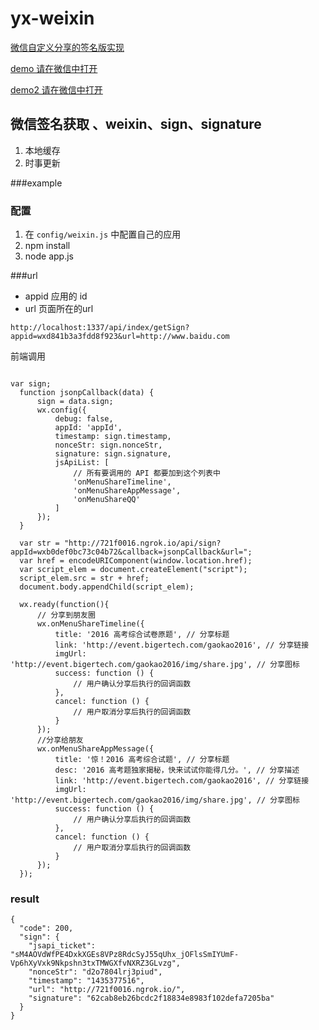 # yx-weixin

[微信自定义分享的签名版实现](http://www.jianshu.com/p/83c30322e8e2)

[demo 请在微信中打开](http://721f0016.ngrok.io/)

[demo2 请在微信中打开](http://721f0016.ngrok.io/api/sign?appId=wxd841b3a3fdd8f923&url=http://721f0016.ngrok.io/)

## 微信签名获取 、weixin、sign、signature

1. 本地缓存
2. 时事更新


###example

### 配置
1. 在 `config/weixin.js` 中配置自己的应用
2. npm install
3. node app.js

###url

* appid  应用的 id
* url   页面所在的url


```
http://localhost:1337/api/index/getSign?appid=wxd841b3a3fdd8f923&url=http://www.baidu.com
```
前端调用

```

var sign;
  function jsonpCallback(data) {
      sign = data.sign;
      wx.config({
          debug: false,
          appId: 'appId',
          timestamp: sign.timestamp,
          nonceStr: sign.nonceStr,
          signature: sign.signature,
          jsApiList: [
              // 所有要调用的 API 都要加到这个列表中
              'onMenuShareTimeline',
              'onMenuShareAppMessage',
              'onMenuShareQQ'
          ]
      });
  }

  var str = "http://721f0016.ngrok.io/api/sign?appId=wxb0def0bc73c04b72&callback=jsonpCallback&url=";
  var href = encodeURIComponent(window.location.href);
  var script_elem = document.createElement("script");
  script_elem.src = str + href;
  document.body.appendChild(script_elem);

  wx.ready(function(){
      // 分享到朋友圈
      wx.onMenuShareTimeline({
          title: '2016 ⾼考综合试卷原题', // 分享标题
          link: 'http://event.bigertech.com/gaokao2016', // 分享链接
          imgUrl: 'http://event.bigertech.com/gaokao2016/img/share.jpg', // 分享图标
          success: function () {
              // 用户确认分享后执行的回调函数
          },
          cancel: function () {
              // 用户取消分享后执行的回调函数
          }
      });
      //分享给朋友
      wx.onMenuShareAppMessage({
          title: '惊！2016 ⾼考综合试题', // 分享标题
          desc: '2016 ⾼考题独家揭秘，快来试试你能得⼏分。', // 分享描述
          link: 'http://event.bigertech.com/gaokao2016', // 分享链接
          imgUrl: 'http://event.bigertech.com/gaokao2016/img/share.jpg', // 分享图标
          success: function () {
              // 用户确认分享后执行的回调函数
          },
          cancel: function () {
              // 用户取消分享后执行的回调函数
          }
      });
  });

```

### result

```
{
  "code": 200,
  "sign": {
    "jsapi_ticket": "sM4AOVdWfPE4DxkXGEs8VPz8RdcSyJ55qUhx_jOFlsSmIYUmF-Vp6hXyVxk9Nkpshn3txTMWGXfvNXRZ3GLvzg",
    "nonceStr": "d2o7804lrj3piud",
    "timestamp": "1435377516",
    "url": "http://721f0016.ngrok.io/",
    "signature": "62cab8eb26bcdc2f18834e8983f102defa7205ba"
  }
}

```
